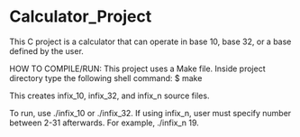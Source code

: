 # Calculator_Project
This C project is a calculator that can operate in base 10, base 32, or a base defined by the user.

HOW TO COMPILE/RUN: This project uses a Make file. Inside project directory type the following shell command: $ make
                    
This creates infix_10, infix_32, and infix_n source files.

To run, use ./infix_10 or ./infix_32. If using infix_n, user must specify number between 2-31 afterwards. For example, ./infix_n 19.


            
